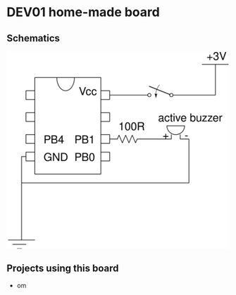 # DEV01 home-made board

## Schematics

![circuit](circuit.svg)

## Projects using this board

* om

